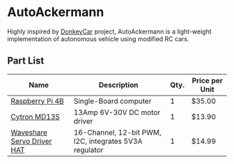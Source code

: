 # AutoAckermann
Highly inspired by [DonkeyCar](https://www.donkeycar.com/) project,
AutoAckermann is a light-weight implementation of autonomous vehicle using 
modified RC cars.

## Part List
| Name | Description | Qty. | Price per Unit |
| ------------- | ------------- | ------------- | ------------- |
| [Raspberry Pi 4B](https://www.raspberrypi.com/products/raspberry-pi-4-model-b/) | Single-Board computer  | 1 | $35.00 |
| [Cytron MD13S](https://www.cytron.io/p-13amp-6v-30v-dc-motor-driver) | 13Amp 6V-30V DC motor driver | 1 | $13.90 |
| [Waveshare Servo Driver HAT](https://www.waveshare.com/servo-driver-hat.htm) | 16-Channel, 12-bit PWM, I2C, integrates 5V3A regulator | 1 | $14.99 |
